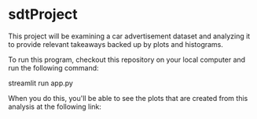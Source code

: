 # sdtProject

This project will be examining a car advertisement dataset and analyzing it to provide relevant takeaways backed up by plots and histograms. 

To run this program, checkout this repository on your local computer and run the following command:

streamlit run app.py

When you do this, you'll be able to see the plots that are created from this analysis at the following link: 
